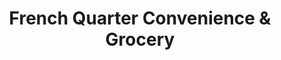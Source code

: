 ---
title: "French Quarter Convenience & Grocery"
url: /toronto/french-quarter-convenience-und-grocery/
shop: Lebensmittel
---